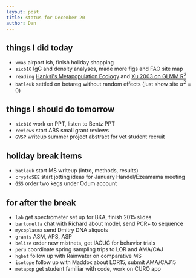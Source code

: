 ```yaml
---
layout: post
title: status for December 20
author: Dan
---
```


## things I did today

* `xmas` airport ish, finish holiday shopping
* `sicb16` IgG and density analyses, made more figs and FAO site map
* `reading` [Hanksi's Metapopulation Ecology](https://global.oup.com/academic/product/metapopulation-ecology-9780198540656?cc=us&lang=en&) and [Xu 2003 on GLMM R<sup>2</sup>](http://onlinelibrary.wiley.com/doi/10.1002/sim.1572/abstract)
* `batleuk` settled on betareg without random effects (just show site $\alpha$<sup>2</sup> = 0)

## things I should do tomorrow
* `sicb16` work on PPT, listen to Bentz PPT
* `reviews` start ABS small grant reviews
* `GVSP` writeup summer project abstract for vet student recruit

## holiday break items 
* `batleuk` start MS writeup (intro, methods, results)
* `cryptoSEE` start jotting ideas for January Handel/Ezeamama meeting
* `GSS` order two kegs under Odum account

## for after the break
* `lab` get spectrometer set up for BKA, finish 2015 slides
* `bartonella` chat with Richard about model, send PCR+ to sequence
* `mycoplasma` send Dmitry DNA aliquots
* `grants` ASM, APS, ASP
* `belize` order new mistnets, get IACUC for behavior trials
* `peru` coordinate spring sampling trips to LOR and AMA/CAJ
* `hgbat` follow up with Rainwater on comparative MS
* `isotope` follow up with Maddox about LOR15, submit AMA/CAJ15
* `metapop` get student familiar with code, work on CURO app

<i class='fa fa-code' style='color:pink'> </i>
